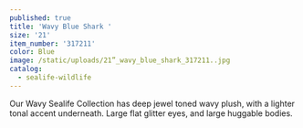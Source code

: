 ```yaml
---
published: true
title: 'Wavy Blue Shark '
size: '21'
item_number: '317211'
color: Blue
image: /static/uploads/21”_wavy_blue_shark_317211..jpg
catalog:
  - sealife-wildlife
---
```

Our Wavy Sealife Collection has deep jewel toned wavy plush, with a lighter tonal accent underneath. Large flat glitter eyes, and large huggable bodies.
